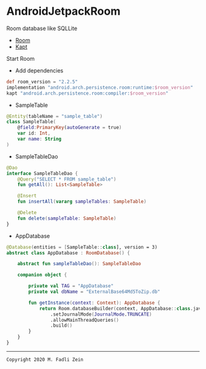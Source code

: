 # AndroidJetpackRoom
 Room database like SQLLite

- [Room](https://developer.android.com/training/data-storage/room)
- [Kapt](https://github.com/gzeinnumer/KaptExample)

Start Room
- Add dependencies
```gradle
def room_version = "2.2.5"
implementation "android.arch.persistence.room:runtime:$room_version"
kapt "android.arch.persistence.room:compiler:$room_version"
```

- SampleTable
```kotlin
@Entity(tableName = "sample_table")
class SampleTable(
    @field:PrimaryKey(autoGenerate = true)
    var id: Int,
    var name: String
)
```

- SampleTableDao
```kotlin
@Dao
interface SampleTableDao {
    @Query("SELECT * FROM sample_table")
    fun getAll(): List<SampleTable>

    @Insert
    fun insertAll(vararg sampleTables: SampleTable)

    @Delete
    fun delete(sampleTable: SampleTable)
}
```

- AppDatabase
```kotlin
@Database(entities = [SampleTable::class], version = 3)
abstract class AppDatabase : RoomDatabase() {

    abstract fun sampleTableDao(): SampleTableDao

    companion object {

        private val TAG = "AppDatabase"
        private val dbName = "ExternalBase64Md5ToZip.db"

        fun getInstance(context: Context): AppDatabase {
            return Room.databaseBuilder(context, AppDatabase::class.java,dbName)
                .setJournalMode(JournalMode.TRUNCATE)
                .allowMainThreadQueries()
                .build()
        }
    }
}
```

---

```
Copyright 2020 M. Fadli Zein
```


